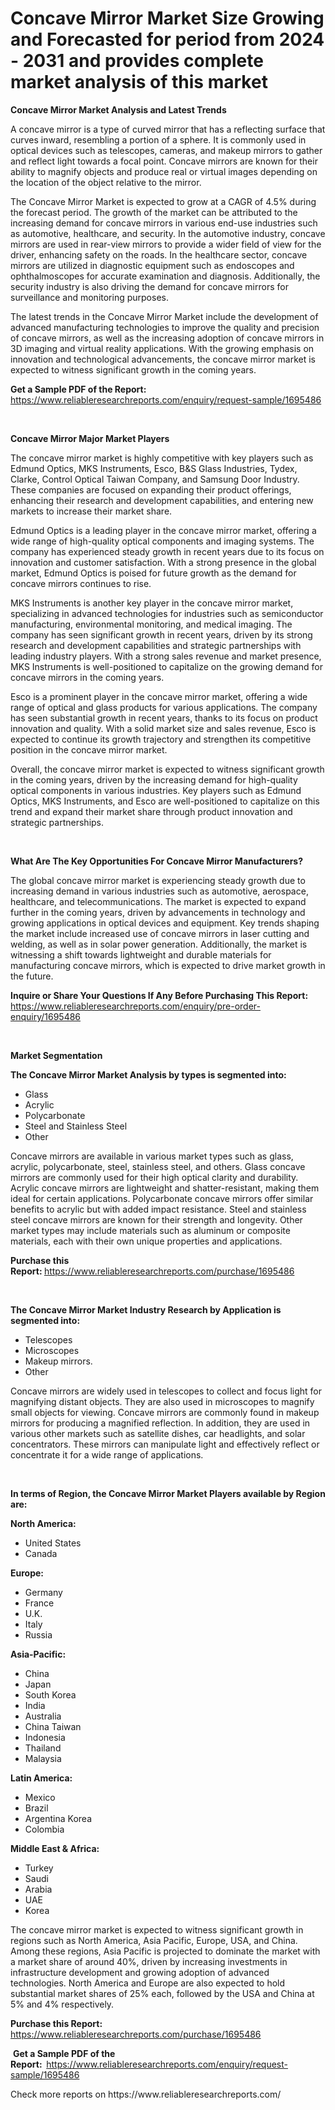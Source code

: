 <p><h1>Concave Mirror Market Size Growing and Forecasted for period from 2024 - 2031 and provides complete market analysis of this market</h1></p><p><strong>Concave Mirror Market Analysis and Latest Trends</strong></p>
<p><p>A concave mirror is a type of curved mirror that has a reflecting surface that curves inward, resembling a portion of a sphere. It is commonly used in optical devices such as telescopes, cameras, and makeup mirrors to gather and reflect light towards a focal point. Concave mirrors are known for their ability to magnify objects and produce real or virtual images depending on the location of the object relative to the mirror.</p><p>The Concave Mirror Market is expected to grow at a CAGR of 4.5% during the forecast period. The growth of the market can be attributed to the increasing demand for concave mirrors in various end-use industries such as automotive, healthcare, and security. In the automotive industry, concave mirrors are used in rear-view mirrors to provide a wider field of view for the driver, enhancing safety on the roads. In the healthcare sector, concave mirrors are utilized in diagnostic equipment such as endoscopes and ophthalmoscopes for accurate examination and diagnosis. Additionally, the security industry is also driving the demand for concave mirrors for surveillance and monitoring purposes.</p><p>The latest trends in the Concave Mirror Market include the development of advanced manufacturing technologies to improve the quality and precision of concave mirrors, as well as the increasing adoption of concave mirrors in 3D imaging and virtual reality applications. With the growing emphasis on innovation and technological advancements, the concave mirror market is expected to witness significant growth in the coming years.</p></p>
<p><strong>Get a Sample PDF of the Report:&nbsp;</strong> <a href="https://www.reliableresearchreports.com/enquiry/request-sample/1695486">https://www.reliableresearchreports.com/enquiry/request-sample/1695486</a></p>
<p>&nbsp;</p>
<p><strong>Concave Mirror Major Market Players</strong></p>
<p><p>The concave mirror market is highly competitive with key players such as Edmund Optics, MKS Instruments, Esco, B&S Glass Industries, Tydex, Clarke, Control Optical Taiwan Company, and Samsung Door Industry. These companies are focused on expanding their product offerings, enhancing their research and development capabilities, and entering new markets to increase their market share.</p><p>Edmund Optics is a leading player in the concave mirror market, offering a wide range of high-quality optical components and imaging systems. The company has experienced steady growth in recent years due to its focus on innovation and customer satisfaction. With a strong presence in the global market, Edmund Optics is poised for future growth as the demand for concave mirrors continues to rise.</p><p>MKS Instruments is another key player in the concave mirror market, specializing in advanced technologies for industries such as semiconductor manufacturing, environmental monitoring, and medical imaging. The company has seen significant growth in recent years, driven by its strong research and development capabilities and strategic partnerships with leading industry players. With a strong sales revenue and market presence, MKS Instruments is well-positioned to capitalize on the growing demand for concave mirrors in the coming years.</p><p>Esco is a prominent player in the concave mirror market, offering a wide range of optical and glass products for various applications. The company has seen substantial growth in recent years, thanks to its focus on product innovation and quality. With a solid market size and sales revenue, Esco is expected to continue its growth trajectory and strengthen its competitive position in the concave mirror market.</p><p>Overall, the concave mirror market is expected to witness significant growth in the coming years, driven by the increasing demand for high-quality optical components in various industries. Key players such as Edmund Optics, MKS Instruments, and Esco are well-positioned to capitalize on this trend and expand their market share through product innovation and strategic partnerships.</p></p>
<p>&nbsp;</p>
<p><strong>What Are The Key Opportunities For Concave Mirror Manufacturers?</strong></p>
<p><p>The global concave mirror market is experiencing steady growth due to increasing demand in various industries such as automotive, aerospace, healthcare, and telecommunications. The market is expected to expand further in the coming years, driven by advancements in technology and growing applications in optical devices and equipment. Key trends shaping the market include increased use of concave mirrors in laser cutting and welding, as well as in solar power generation. Additionally, the market is witnessing a shift towards lightweight and durable materials for manufacturing concave mirrors, which is expected to drive market growth in the future.</p></p>
<p><strong>Inquire or Share Your Questions If Any Before Purchasing This Report:</strong> <a href="https://www.reliableresearchreports.com/enquiry/pre-order-enquiry/1695486">https://www.reliableresearchreports.com/enquiry/pre-order-enquiry/1695486</a></p>
<p>&nbsp;</p>
<p><strong>Market Segmentation</strong></p>
<p><strong>The Concave Mirror Market Analysis by types is segmented into:</strong></p>
<p><ul><li>Glass</li><li>Acrylic</li><li>Polycarbonate</li><li>Steel and Stainless Steel</li><li>Other</li></ul></p>
<p><p>Concave mirrors are available in various market types such as glass, acrylic, polycarbonate, steel, stainless steel, and others. Glass concave mirrors are commonly used for their high optical clarity and durability. Acrylic concave mirrors are lightweight and shatter-resistant, making them ideal for certain applications. Polycarbonate concave mirrors offer similar benefits to acrylic but with added impact resistance. Steel and stainless steel concave mirrors are known for their strength and longevity. Other market types may include materials such as aluminum or composite materials, each with their own unique properties and applications.</p></p>
<p><strong>Purchase this Report:&nbsp;</strong><a href="https://www.reliableresearchreports.com/purchase/1695486">https://www.reliableresearchreports.com/purchase/1695486</a></p>
<p>&nbsp;</p>
<p><strong>The Concave Mirror Market Industry Research by Application is segmented into:</strong></p>
<p><ul><li>Telescopes</li><li>Microscopes</li><li>Makeup mirrors.</li><li>Other</li></ul></p>
<p><p>Concave mirrors are widely used in telescopes to collect and focus light for magnifying distant objects. They are also used in microscopes to magnify small objects for viewing. Concave mirrors are commonly found in makeup mirrors for producing a magnified reflection. In addition, they are used in various other markets such as satellite dishes, car headlights, and solar concentrators. These mirrors can manipulate light and effectively reflect or concentrate it for a wide range of applications.</p></p>
<p>&nbsp;</p>
<p><strong>In terms of Region, the Concave Mirror Market Players available by Region are:</strong></p>
<p>
    <p> <strong> North America: </strong>
        <ul>
            <li>United States</li>
            <li>Canada</li>
        </ul>
        </p> 
    <p> <strong> Europe: </strong>
        <ul>
            <li>Germany</li>
            <li>France</li>
            <li>U.K.</li>
            <li>Italy</li>
            <li>Russia</li>
        </ul>
        </p> 
    <p> <strong> Asia-Pacific: </strong>
        <ul>
            <li>China</li>
            <li>Japan</li>
            <li>South Korea</li>
            <li>India</li>
            <li>Australia</li>
            <li>China Taiwan</li>
            <li>Indonesia</li>
            <li>Thailand</li>
            <li>Malaysia</li>
        </ul>
        </p> 
    <p> <strong> Latin America: </strong>
        <ul>
            <li>Mexico</li>
            <li>Brazil</li>
            <li>Argentina Korea</li>
            <li>Colombia</li>
        </ul>
        </p> 
    <p> <strong> Middle East & Africa: </strong>
        <ul>
            <li>Turkey</li>
            <li>Saudi</li>
            <li>Arabia</li>
            <li>UAE</li>
            <li>Korea</li>
        </ul>
    </p>
    </p>
<p><p>The concave mirror market is expected to witness significant growth in regions such as North America, Asia Pacific, Europe, USA, and China. Among these regions, Asia Pacific is projected to dominate the market with a market share of around 40%, driven by increasing investments in infrastructure development and growing adoption of advanced technologies. North America and Europe are also expected to hold substantial market shares of 25% each, followed by the USA and China at 5% and 4% respectively.</p></p>
<p><strong>Purchase this Report: </strong><a href="https://www.reliableresearchreports.com/purchase/1695486">https://www.reliableresearchreports.com/purchase/1695486</a></p>
<p>&nbsp;<strong>Get a Sample PDF of the Report:&nbsp;&nbsp;</strong><a href="https://www.reliableresearchreports.com/enquiry/request-sample/1695486">https://www.reliableresearchreports.com/enquiry/request-sample/1695486</a></p>
<p><strong></strong></p>
<p>Check more reports on https://www.reliableresearchreports.com/</p>